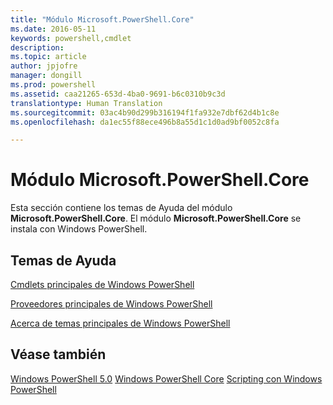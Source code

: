 ```yaml
---
title: "Módulo Microsoft.PowerShell.Core"
ms.date: 2016-05-11
keywords: powershell,cmdlet
description: 
ms.topic: article
author: jpjofre
manager: dongill
ms.prod: powershell
ms.assetid: caa21265-653d-4ba0-9691-b6c0310b9c3d
translationtype: Human Translation
ms.sourcegitcommit: 03ac4b90d299b316194f1fa932e7dbf62d4b1c8e
ms.openlocfilehash: da1ec55f88ece496b8a55d1c1d0ad9bf0052c8fa

---
```


# Módulo Microsoft.PowerShell.Core
Esta sección contiene los temas de Ayuda del módulo **Microsoft.PowerShell.Core**. El módulo **Microsoft.PowerShell.Core** se instala con Windows PowerShell.

## Temas de Ayuda
[Cmdlets principales de Windows PowerShell](http://go.microsoft.com/fwlink/?LinkID=245857)

[Proveedores principales de Windows PowerShell](Windows-PowerShell-Core-Providers.md)

[Acerca de temas principales de Windows PowerShell](Windows-PowerShell-Core-About-Topics.md)

## Véase también
[Windows PowerShell 5.0](Windows-PowerShell-5.0.md)
[Windows PowerShell Core](https://technet.microsoft.com/en-us/library/4b75f1e4-f327-48f3-92ab-bf5435094d41)
[Scripting con Windows PowerShell](../../getting-started/fundamental/Scripting-with-Windows-PowerShell.md)




<!--HONumber=Aug16_HO3-->


